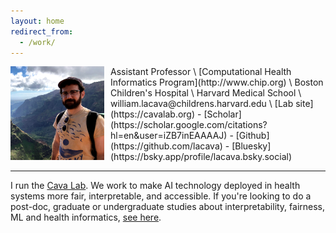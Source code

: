 ```yaml
---
layout: home
redirect_from:
  - /work/
---
```


<img style="float: left; padding: 0px 10px 0px 0px;" width="150" height="150" src="/files/profile_pic_2.JPG" alt="me"/>
Assistant Professor \
[Computational Health Informatics Program](http://www.chip.org) \
Boston Children's Hospital \
Harvard Medical School \
william.lacava@childrens.harvard.edu \
[Lab site](https://cavalab.org) -
[Scholar](https://scholar.google.com/citations?hl=en&user=iZB7inEAAAAJ) - 
[Github](https://github.com/lacava) -
[Bluesky](https://bsky.app/profile/lacava.bsky.social)

---

I run the [Cava Lab](https://cavalab.org). 
We work to make AI technology deployed in health systems more fair, interpretable, and accessible. 
If you're looking to do a post-doc, graduate or undergraduate studies about interpretability, fairness, ML and health informatics, [see here](https://cavalab.org/join).
